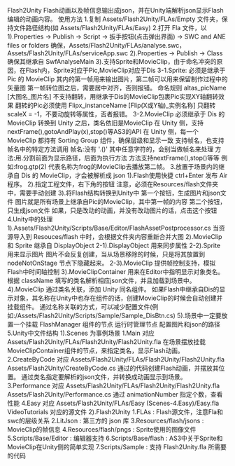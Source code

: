 Flash2Unity
Flash动画以及帧信息输出成json，并在Unity端解析json显示Flash编辑的动画内容。
使用方法
	1.复制 Assets/Flash2Unity/FLAs/Empty 文件夹，保持文件路径结构(如 Assets/Flash2Unity/FLAs/Easy)
	2.打开 Fla 文件，以
		1).Properties -> Publish -> Script -> 扳手按钮(点击弹出界面) -> SWC and ANE files or folders
			确保，Assets/Flash2Unity/FLAs/analyse.swc，Assets/Flash2Unity/FLAs/serviceApp.swc
		2).Properties -> Publish -> Class 
			确保其继承自 SwfAnalyseMain
		3).支持Sprite和MovieClip，由于命名冲突的原因，在Flash内，Sprite对应于Pic,MovieClip对应于Dis
			3-1.Sprite:
				必须是继承于 Pic 的 MovieClip
					其内的第一帧用来输出图片，第二帧可以用来保留制作过程中的矢量图
					第一帧转位图之后，需要居中对齐，否则报错。
				命名规则 altas_picName [大图名_图片名]
				不支持翻转，用继承于Dis的MovieClip包裹Pic实现XY轴翻转效果
					翻转的Pic必须使用 Flipx_instanceName [Flip(X或Y轴)_实例名称]
					只翻转scaleX = -1，不要动旋转等属性，否者报错。
			3-2.MovieClip
				必须继承于 Dis 的 MovieClip
					转换到 Unity 之后，类名依旧是MovieClip
					在 Unity 侧，支持nextFrame(),gotoAndPlay(x),stop()等AS3的API
					在 Unity 侧，每一个 MovieClip 都持有 Sorting Group 组件，确保层级和显示一致
					支持帧名，也支持帧名中的特定方法调用
						帧名:没有 '.()' 其中任意字符的，会别当做帧名来处理
						方法:用.分割前面为显示路径，后面为执行方法
							方法支持nextFrame(),stop()等等
								例如:frog.gtp(2) 代表名称为frog的MovieClip去播放第二帧。
	3.放置于场景内的继承自 Dis 的 MovieClip，才会被解析成 json
		1).Flash使用快捷 ctrl+Enter 发布 Air 程序。
		2).指定工程文件，右下角的按钮
			注意，必须在Resources/flash文件夹中，需要手动创建
		3).将Flash结构转换到Unity中
			第一个按钮，生成图片和json文件
				图片就是所有场景上继承自Pic的MovieClip，其中第一帧的内容
			第二个按钮，只生成json文件
				如果，只是改动的动画，并没有改动图片的话，点击这个按钮
	4.Unity中的处理
		1).Assets/Flash2Unity/Scripts/Base/Editor/FlashAssetPostprocessor.cs
			当资源导入到 Resouces/flash 中时，会根据文件夹内容重新合并大图
		2).MovieClip 和 Sprite 继承自 DisplayObject
			2-1).DisplayObject 用来同步属性
			2-2).Sprite 用来显示图片
				图片不会反复创建，当从场景移除的时候，只是将其放置到 nodeNotOnStage 节点下隐藏起来。
			2-3).MovieClip 提供帧控制支持，模拟Flash中时间轴控制
		3).MovieClipContainer 用来在Editor中指明显示对象类名。
			根据 className 填写的类名解析相应json文件，并且加载到场景中。
		4).MovieClip 通过类名关联，添加 Unity 同名组件。
			如果Flash中继承自Dis的显示对象，其名称在Unity中也存在组件的话，创建MovieClip的时候会自动创建并挂载组件。
				通过名称关联的方式，可以减少配置文件(例如:/Assets/Flash2Unity/Scripts/Sample/Sample_DisBtn.cs)
		5).场景中一定要放置一个挂载 FlashManager 组件的节点
			运行时管理节点
			配置图片和json的路径
	5.Unity中文件结构
		1).Scenes 为事例场景
			1.Main 对应 Assets/Flash2Unity/FLAs/Flash2Unity/Flash2Unity.fla
				在场景摆放挂载MovieClipContainer组件的节点，来指定类名，显示Flash动画。
			2.CreateByCode 对应 Assets/Flash2Unity/FLAs/Flash2Unity/Flash2Unity.fla
				Assets/Flash2Unity/CreateByCode.cs 通过的代码创建Flash动画，并摆放其位置。
				通过类名指定要解析的json文件，并转换成动画显示到场景。
			3.Performance 对应 Assets/Flash2Unity/FLAs/Flash2Unity/Flash2Unity.fla
				Assets/Flash2Unity/Performance.cs 通过 animationNumber 指定个数，查看性能
			4.Easy 对应 Assets/Flash2Unity/FLAs/Easy (Scenes-4.Easy)/Easy.fla
				VideoTutorials 对应的源文件
		2).Flash2Unity
			1.FLAs                  : Flash源文件，注意Fla和swc的层级关系
			2.LitJson               : 第三方的 json 库
			3.Resources/flash/jsons : MovieClip的帧信息
			4.Resources/flash/pngs  : Sprite使用的图像文件
			5.Scripts/Base/Editor   : 编辑器支持
			6.Scripts/Base/flash    : AS3中关于Sprite和MovieClip在Unity侧的简单实现
			7.Scripts/Sample        : 支持 Flash2Unity.fla 所需要的代码
		
		
	
		
		
			
	
		
				
		
